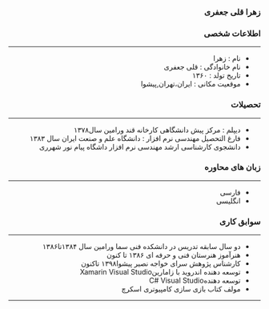 <style type="text/css">
body{
 direction:rtl;
}
</style>
### زهرا قلی جعفری

### اطلاعات شخصی

---
+ نام : زهرا
+ نام خانوادگی : قلی جعفری
+ تاریخ تولد : ۱۳۶۰ 
+ موقعیت مکانی : ایران،تهران,پیشوا


### تحصیلات

---
+ دیپلم : مرکز پیش دانشگاهی کارخانه قند ورامین سال۱۳۷۸
+ فارغ التحصیل مهندسی نرم افزار : دانشگاه علم و صنعت ایران سال ۱۳۸۳ 
+ دانشجوی کارشناسی ارشد مهندسی نرم افزار داشگاه پیام نور شهرری


### زبان های محاوره

---
+ فارسی
+ انگلیسی

### سوابق کاری

---
+ دو سال سابقه تدریس در دانشکده فنی سما ورامین سال ۱۳۸۴تا۱۳۸۶
+ هنرآموز هنرستان فنی و حرفه ای ۱۳۸۶ تا کنون
+ کارشناس پژوهش سرای خواجه نصیر پیشوا۱۳۹۸ تاکنون
+  توسعه دهنده اندروید با زامارینXamarin Visual Studio 
+  توسعه دهندهC# Visual Studio
+  مولف کتاب بازی سازی کامپیوتری اسکرچ



--- 

